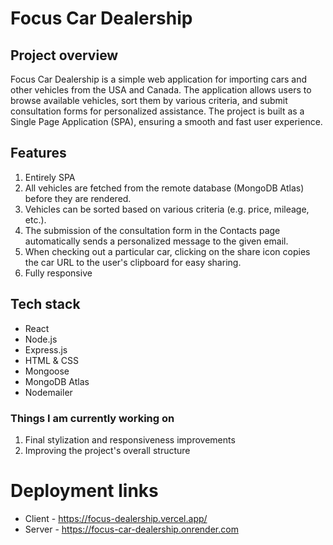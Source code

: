# Focus Car Dealership

## Project overview

Focus Car Dealership is a simple web application for importing cars and other vehicles from the USA and Canada. The application allows users to browse available vehicles, sort them by various criteria, and submit consultation forms for personalized assistance. The project is built as a Single Page Application (SPA), ensuring a smooth and fast user experience.

## Features
1. Entirely SPA
2. All vehicles are fetched from the remote database (MongoDB Atlas) before they are rendered.
3. Vehicles can be sorted based on various criteria (e.g. price, mileage, etc.).
4. The submission of the consultation form in the Contacts page automatically sends a personalized message to the given email.
5. When checking out a particular car, clicking on the share icon copies the car URL to the user's clipboard for easy sharing.
6. Fully responsive

## Tech stack

- React
- Node.js
- Express.js
- HTML & CSS
- Mongoose
- MongoDB Atlas
- Nodemailer

### Things I am currently working on
1. Final stylization and responsiveness improvements
2. Improving the project's overall structure




# Deployment links
- Client - https://focus-dealership.vercel.app/
- Server - https://focus-car-dealership.onrender.com

